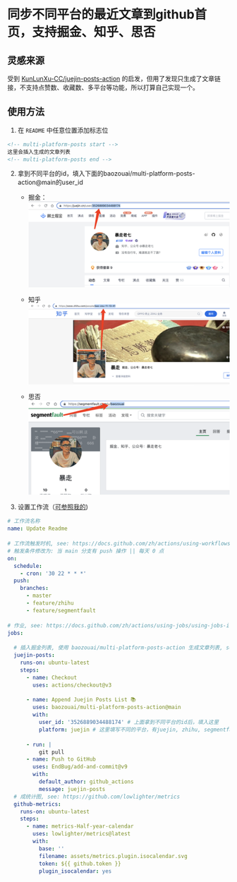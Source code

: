 #  同步不同平台的最近文章到github首页，支持掘金、知乎、思否

## 灵感来源

受到 [KunLunXu-CC/juejin-posts-action](https://github.com/KunLunXu-CC/juejin-posts-action) 的启发，但用了发现只生成了文章链接，不支持点赞数、收藏数、多平台等功能，所以打算自己实现一个。

## 使用方法

1. 在 `README` 中任意位置添加标志位

```markdown
<!-- multi-platform-posts start -->
这里会插入生成的文章列表
<!-- multi-platform-posts end -->
```

2. 拿到不同平台的id，填入下面的baozouai/multi-platform-posts-action@main的user_id

   - 掘金：![](./assets/juejin_id.png)

   - 知乎![](./assets/zhihu_id.png)

   <!--- 语雀 ![](./assets/r_id.png)-->

   - 思否 ![](./assets/segmentfault_id.png)

     

2. 设置工作流（[可参照我的](https://github.com/baozouai/baozouai/blob/master/.github/workflows/update_readme.yml))

```yaml
# 工作流名称
name: Update Readme

# 工作流触发时机, see: https://docs.github.com/zh/actions/using-workflows/triggering-a-workflow
# 触发条件修改为: 当 main 分支有 push 操作 || 每天 0 点
on:
  schedule:
    - cron: '30 22 * * *'
  push:
    branches:
      - master
      - feature/zhihu
      - feature/segmentfault

# 作业, see: https://docs.github.com/zh/actions/using-jobs/using-jobs-in-a-workflow
jobs:

  # 插入掘金列表, 使用 baozouai/multi-platform-posts-action 生成文章列表, see: https://github.com/baozouai/multi-platform-posts-action
  juejin-posts:
    runs-on: ubuntu-latest
    steps:
      - name: Checkout
        uses: actions/checkout@v3

      - name: Append Juejin Posts List 📚
        uses: baozouai/multi-platform-posts-action@main
        with:
          user_id: '3526889034488174' # 上面拿到不同平台的id后，填入这里
          platform: juejin # 这里填写不同的平台，有juejin, zhihu, segmentfault

      - run: |
          git pull
      - name: Push to GitHub
        uses: EndBug/add-and-commit@v9
        with:
          default_author: github_actions
          message: juejin-posts
  # 成统计图, see: https://github.com/lowlighter/metrics
  github-metrics:
    runs-on: ubuntu-latest
    steps:
      - name: metrics-Half-year-calendar
        uses: lowlighter/metrics@latest
        with:
          base: ''
          filename: assets/metrics.plugin.isocalendar.svg
          token: ${{ github.token }}
          plugin_isocalendar: yes
```
